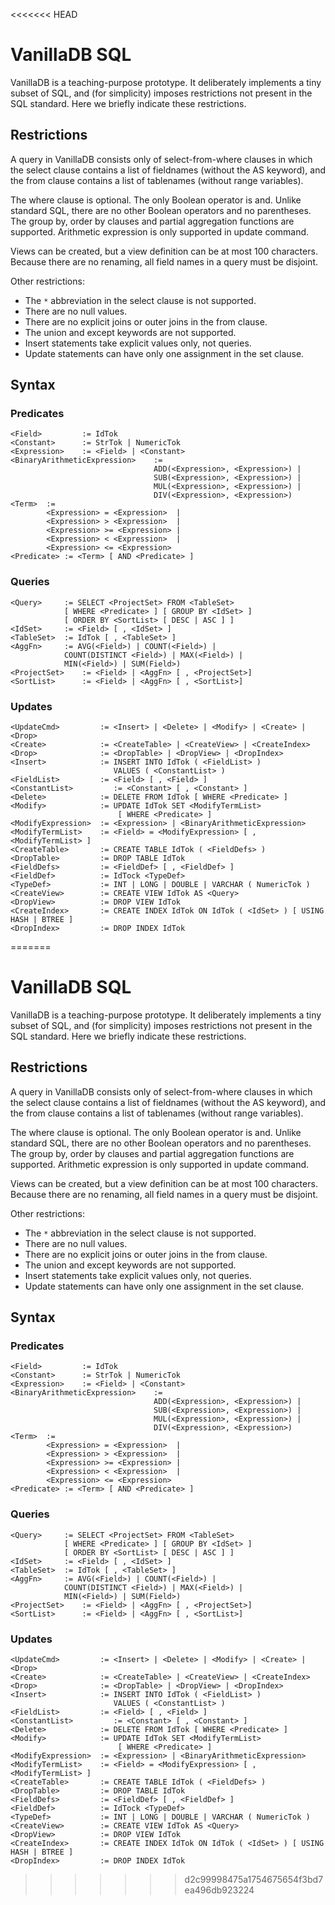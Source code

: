 <<<<<<< HEAD
# VanillaDB SQL

VanillaDB is a teaching-purpose prototype. It deliberately implements a tiny subset of SQL, and (for simplicity) imposes restrictions not present in the SQL standard. Here we briefly indicate these restrictions.

## Restrictions

A query in VanillaDB consists only of select-from-where clauses in which the select clause contains a list of fieldnames (without the AS keyword), and the from clause contains a list of tablenames (without range variables).

The where clause is optional. The only Boolean operator is and. Unlike standard SQL, there are no other Boolean operators and no parentheses.
The group by, order by clauses and partial aggregation functions are supported. Arithmetic expression is only supported in update command.

Views can be created, but a view definition can be at most 100 characters.
Because there are no renaming, all field names in a query must be disjoint.

Other restrictions:
- The `*` abbreviation in the select clause is not supported.
- There are no null values.
- There are no explicit joins or outer joins in the from clause.
- The union and except keywords are not supported.
- Insert statements take explicit values only, not queries.
- Update statements can have only one assignment in the set clause.

## Syntax

### Predicates

```
<Field>         := IdTok
<Constant>      := StrTok | NumericTok
<Expression>    := <Field> | <Constant>
<BinaryArithmeticExpression>    :=
                                ADD(<Expression>, <Expression>) |
                                SUB(<Expression>, <Expression>) |
                                MUL(<Expression>, <Expression>) |
                                DIV(<Expression>, <Expression>)
<Term>  :=
        <Expression> = <Expression>  |
        <Expression> > <Expression>  |
        <Expression> >= <Expression> |
        <Expression> < <Expression>  |
        <Expression> <= <Expression>
<Predicate> := <Term> [ AND <Predicate> ]
```

### Queries

```
<Query>     := SELECT <ProjectSet> FROM <TableSet>
            [ WHERE <Predicate> ] [ GROUP BY <IdSet> ]
            [ ORDER BY <SortList> [ DESC | ASC ] ]
<IdSet>     := <Field> [ , <IdSet> ]
<TableSet>  := IdTok [ , <TableSet> ]
<AggFn>     := AVG(<Field>) | COUNT(<Field>) |
            COUNT(DISTINCT <Field>) | MAX(<Field>) |
            MIN(<Field>) | SUM(Field>)
<ProjectSet>    := <Field> | <AggFn> [ , <ProjectSet>]
<SortList>      := <Field> | <AggFn> [ , <SortList>]

```

### Updates

```
<UpdateCmd>         := <Insert> | <Delete> | <Modify> | <Create> | <Drop>
<Create>            := <CreateTable> | <CreateView> | <CreateIndex>
<Drop>              := <DropTable> | <DropView> | <DropIndex>
<Insert>            := INSERT INTO IdTok ( <FieldList> )
                       VALUES ( <ConstantList> )
<FieldList>         := <Field> [ , <Field> ]
<ConstantList>         := <Constant> [ , <Constant> ]
<Delete>            := DELETE FROM IdTok [ WHERE <Predicate> ]
<Modify>            := UPDATE IdTok SET <ModifyTermList>
                        [ WHERE <Predicate> ]
<ModifyExpression>  := <Expression> | <BinaryArithmeticExpression>
<ModifyTermList>    := <Field> = <ModifyExpression> [ , <ModifyTermList> ]
<CreateTable>       := CREATE TABLE IdTok ( <FieldDefs> )
<DropTable>         := DROP TABLE IdTok
<FieldDefs>         := <FieldDef> [ , <FieldDef> ]
<FieldDef>          := IdTock <TypeDef>
<TypeDef>           := INT | LONG | DOUBLE | VARCHAR ( NumericTok )
<CreateView>        := CREATE VIEW IdTok AS <Query>
<DropView>          := DROP VIEW IdTok
<CreateIndex>       := CREATE INDEX IdTok ON IdTok ( <IdSet> ) [ USING HASH | BTREE ]
<DropIndex>         := DROP INDEX IdTok
```
=======
# VanillaDB SQL

VanillaDB is a teaching-purpose prototype. It deliberately implements a tiny subset of SQL, and (for simplicity) imposes restrictions not present in the SQL standard. Here we briefly indicate these restrictions.

## Restrictions

A query in VanillaDB consists only of select-from-where clauses in which the select clause contains a list of fieldnames (without the AS keyword), and the from clause contains a list of tablenames (without range variables).

The where clause is optional. The only Boolean operator is and. Unlike standard SQL, there are no other Boolean operators and no parentheses.
The group by, order by clauses and partial aggregation functions are supported. Arithmetic expression is only supported in update command.

Views can be created, but a view definition can be at most 100 characters.
Because there are no renaming, all field names in a query must be disjoint.

Other restrictions:
- The `*` abbreviation in the select clause is not supported.
- There are no null values.
- There are no explicit joins or outer joins in the from clause.
- The union and except keywords are not supported.
- Insert statements take explicit values only, not queries.
- Update statements can have only one assignment in the set clause.

## Syntax

### Predicates

```
<Field>         := IdTok
<Constant>      := StrTok | NumericTok
<Expression>    := <Field> | <Constant>
<BinaryArithmeticExpression>    :=
                                ADD(<Expression>, <Expression>) |
                                SUB(<Expression>, <Expression>) |
                                MUL(<Expression>, <Expression>) |
                                DIV(<Expression>, <Expression>)
<Term>  :=
        <Expression> = <Expression>  |
        <Expression> > <Expression>  |
        <Expression> >= <Expression> |
        <Expression> < <Expression>  |
        <Expression> <= <Expression>
<Predicate> := <Term> [ AND <Predicate> ]
```

### Queries

```
<Query>     := SELECT <ProjectSet> FROM <TableSet>
            [ WHERE <Predicate> ] [ GROUP BY <IdSet> ]
            [ ORDER BY <SortList> [ DESC | ASC ] ]
<IdSet>     := <Field> [ , <IdSet> ]
<TableSet>  := IdTok [ , <TableSet> ]
<AggFn>     := AVG(<Field>) | COUNT(<Field>) |
            COUNT(DISTINCT <Field>) | MAX(<Field>) |
            MIN(<Field>) | SUM(Field>)
<ProjectSet>    := <Field> | <AggFn> [ , <ProjectSet>]
<SortList>      := <Field> | <AggFn> [ , <SortList>]

```

### Updates

```
<UpdateCmd>         := <Insert> | <Delete> | <Modify> | <Create> | <Drop>
<Create>            := <CreateTable> | <CreateView> | <CreateIndex>
<Drop>              := <DropTable> | <DropView> | <DropIndex>
<Insert>            := INSERT INTO IdTok ( <FieldList> )
                       VALUES ( <ConstantList> )
<FieldList>         := <Field> [ , <Field> ]
<ConstantList>         := <Constant> [ , <Constant> ]
<Delete>            := DELETE FROM IdTok [ WHERE <Predicate> ]
<Modify>            := UPDATE IdTok SET <ModifyTermList>
                        [ WHERE <Predicate> ]
<ModifyExpression>  := <Expression> | <BinaryArithmeticExpression>
<ModifyTermList>    := <Field> = <ModifyExpression> [ , <ModifyTermList> ]
<CreateTable>       := CREATE TABLE IdTok ( <FieldDefs> )
<DropTable>         := DROP TABLE IdTok
<FieldDefs>         := <FieldDef> [ , <FieldDef> ]
<FieldDef>          := IdTock <TypeDef>
<TypeDef>           := INT | LONG | DOUBLE | VARCHAR ( NumericTok )
<CreateView>        := CREATE VIEW IdTok AS <Query>
<DropView>          := DROP VIEW IdTok
<CreateIndex>       := CREATE INDEX IdTok ON IdTok ( <IdSet> ) [ USING HASH | BTREE ]
<DropIndex>         := DROP INDEX IdTok
```
>>>>>>> d2c99998475a1754675654f3bd7ea496db923224
